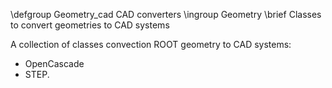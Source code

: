 \defgroup Geometry_cad CAD converters
\ingroup Geometry
\brief Classes to convert geometries to CAD systems

A collection of classes convection ROOT geometry to CAD systems:

  - OpenCascade
  - STEP.
